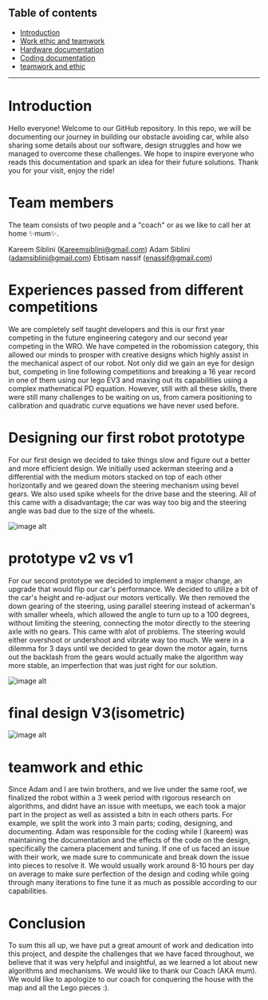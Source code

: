 ## Table of contents

- [Introduction](#Introduction)
- [Work ethic and teamwork](#work-ethic-and-teamwork)
- [Hardware documentation](#hardware-documentation)
- [Coding documentation](#software-documentation)
- [teamwork and ethic](#teamwork-and-ethic) 

---

# Introduction
Hello everyone! 
Welcome to our GitHub repository. In this repo, we will be documenting our journey in building our obstacle avoiding car, while also sharing some details about our software, design struggles and how we managed to overcome these challenges. We hope to inspire everyone who reads this documentation and spark an idea for their future solutions. Thank you for your visit, enjoy the ride!

# Team members
The team consists of two people and a "coach" or as we like to call her at home ✨mum✨.

Kareem Siblini  (Kareemsiblini@gmail.com)
Adam Siblini  (adamsiblini@gmail.com)
Ebtisam nassif (enassif@gmail.com)

# Experiences passed from different competitions

We are completely self taught developers and this is our first year competing in the future engineering category and our second year competing in the WRO. We have competed in the robomission category, this allowed our minds to prosper with creative designs which highly assist in the mechanical aspect of our robot. Not only did we gain an eye for design but, competing in line following competitions and breaking a 16 year record in one of them using our lego EV3 and maxing out its capabilities using a complex mathematical PD equation. However, still with all these skills, there were still many challenges to be waiting on us, from camera positioning to calibration and quadratic curve equations we have never used before.

# Designing our first robot prototype

For our first design we decided to take things slow and figure out a better and more efficient design. We initially used ackerman steering and a differential with the medium motors stacked on top of each other horizontally and we geared down the steering mechanism using bevel gears. We also used spike wheels for the drive base and the steering. All of this came with a disadvantage; the car was way too big and the steering angle was bad due to the size of the wheels.

![image alt](https://github.com/unstable-frosty/Panthers-2025-repo/blob/cc2bc7a8f7964c5d921e8d20fd3a8d1da6067953/v-photos/Old%20prototype/proto%20v1%20side.JPG)

# prototype v2 vs v1 

For our second prototype we decided to implement a major change, an upgrade that would flip our car's performance. We decided to utilize a bit of the car's height and re-adjust our motors vertically. We then removed the down gearing of the steering, using parallel steering instead of ackerman's with smaller wheels, which allowed the angle to turn up to a 100 degrees, without limiting the steering, connecting the motor directly to the steering axle with no gears. This came with alot of problems. The steering would either overshoot or undershoot and vibrate way too much. We were in a dilemma for 3 days until we decided to gear down the motor again, turns out the backlash from the gears would actually make the algorithm way more stable, an imperfection that was just right for our solution.

![image alt](https://github.com/unstable-frosty/Panthers-2025-repo/blob/f1d86ef3bd66ec246dbd942dfeb18111a9b46b35/v-photos/Old%20prototype/comparison%20proto%20v1%20vs%20v2.jpeg)

# final design V3(isometric)
![image alt](https://github.com/unstable-frosty/Panthers-2025-repo/blob/0c87d287e1318654dd969f27b1b47dae0c5ba3b7/v-photos/isometric%20photo.jpeg)

# teamwork and ethic

Since Adam and I are twin brothers, and we live under the same roof, we finalized the robot within a 3 week period with rigorous research on algorithms, and didnt have an issue with meetups, we each took a major part in the project as well as assisted a bitn in each others parts. For example, we split the work into 3 main parts; coding, designing, and documenting. Adam was responsible for the coding while I (kareem) was maintaining the documentation and the effects of the code on the design, specifically the camera placement and tuning. If one of us faced an issue with their work, we made sure to communicate and break down the issue into pieces to resolve it. We would usually work around 8-10 hours per day on average to make sure perfection of the design and coding while going through many iterations to fine tune it as much as possible according to our capabilities.

# Conclusion

To sum this all up, we have put a great amount of work and dedication into this project, and despite the challenges that we have faced throughout, we believe that it was very helpful and insightful, as we learned a lot about new algorithms and mechanisms. We would like to thank our Coach (AKA mum). We would like to apologize to our coach for conquering the house with the map and all the Lego pieces :).




